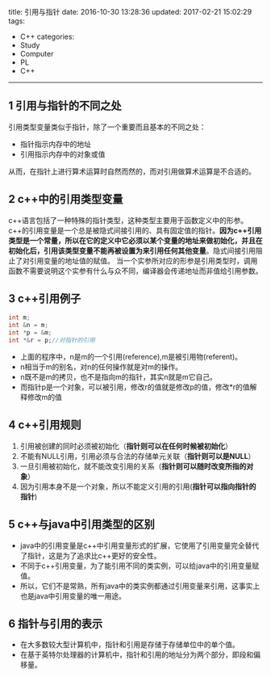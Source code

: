 title: 引用与指针
date: 2016-10-30 13:28:36
updated: 2017-02-21 15:02:29
tags:
- C++
categories:
- Study
- Computer
- PL
- C++
---

## 1 引用与指针的不同之处
引用类型变量类似于指针，除了一个重要而且基本的不同之处：

- 指针指示内存中的地址
- 引用指示内存中的对象或值

从而，在指针上进行算术运算时自然而然的，而对引用做算术运算是不合适的。

## 2 c++中的引用类型变量
c++语言包括了一种特殊的指针类型，这种类型主要用于函数定义中的形参。c++的引用变量是一个总是被隐式间接引用的、具有固定值的指针。**因为c++引用类型是一个常量，所以在它的定义中它必须以某个变量的地址来做初始化，并且在初始化后，引用该类型变量不能再被设置为来引用任何其他变量**。隐式间接引用阻止了对引用变量的地址值的赋值。
当一个实参所对应的形参是引用类型时，调用函数不需要说明这个实参有什么与众不同，编译器会传递地址而非值给引用参数。

## 3 c++引用例子
```c++
int m;
int &n = m;
int *p = &m;
int *&r = p;//对指针的引用
```
- 上面的程序中，n是m的一个引用(reference),m是被引用物(referent)。
- n相当于m的别名，对n的任何操作就是对m的操作。
- n既不是m的拷贝，也不是指向m的指针，其实n就是m它自己。
- 而指针p是一个对象，可以被引用，修改r的值就是修改p的值，修改*r的值解释修改m的值
## 4 c++引用规则
1. 引用被创建的同时必须被初始化（**指针则可以在任何时候被初始化**）
2. 不能有NULL引用，引用必须与合法的存储单元关联（**指针则可以是NULL**）
3. 一旦引用被初始化，就不能改变引用的关系（**指针则可以随时改变所指的对象**）
4. 因为引用本身不是一个对象，所以不能定义引用的引用(**指针可以指向指针的指针**)

## 5 c++与java中引用类型的区别
- java中的引用变量是c++中引用变量形式的扩展，它使用了引用变量完全替代了指针，这是为了追求比c++更好的安全性。
- 不同于c++引用变量，为了能引用不同的类实例，可以给java中的引用变量赋值。
- 所以，它们不是常熟，所有java中的类实例都通过引用变量来引用，这事实上也是java中引用变量的唯一用途。

## 6 指针与引用的表示
- 在大多数较大型计算机中，指针和引用是存储于存储单位中的单个值。
- 在基于英特尔处理器的计算机中，指针和引用的地址分为两个部分，即段和偏移量。